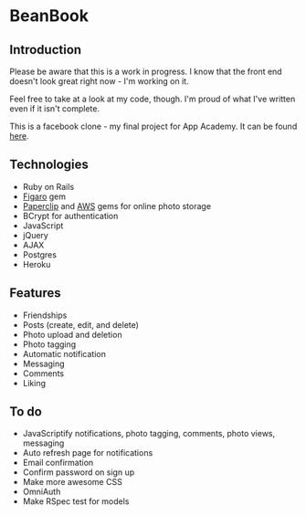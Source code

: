 # BeanBook
## Introduction
Please be aware that this is a work in progress. I know that the front end doesn't look great right now - I'm working on it.

Feel free to take at a look at my code, though. I'm proud of what I've written even if it isn't complete.

This is a facebook clone - my final project for App Academy. It can be found [here](http://beanbook.herokuapp.com).

## Technologies
- Ruby on Rails
- [Figaro](https://github.com/laserlemon/figaro) gem
- [Paperclip](https://github.com/thoughtbot/paperclip) and [AWS](http://docs.aws.amazon.com/AWSRubySDK/latest/frames.html) gems for online photo storage
- BCrypt for authentication
- JavaScript
- jQuery
- AJAX
- Postgres
- Heroku

## Features
- Friendships
- Posts (create, edit, and delete)
- Photo upload and deletion
- Photo tagging
- Automatic notification
- Messaging
- Comments
- Liking

## To do
- JavaScriptify notifications, photo tagging, comments, photo views, messaging
- Auto refresh page for notifications
- Email confirmation
- Confirm password on sign up
- Make more awesome CSS
- OmniAuth
- Make RSpec test for models
